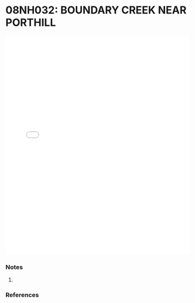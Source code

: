 # 08NH032: BOUNDARY CREEK NEAR PORTHILL

<iframe src="/_static/stations/08NH032_fdc.html" width="100%" height="600" frameborder="0"></iframe>

### Notes
1. 

### References

